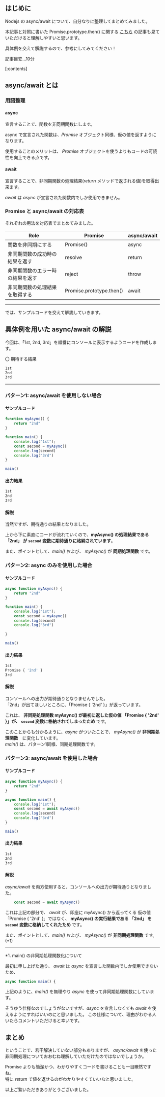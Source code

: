 ## はじめに

Nodejs の async/await について、自分なりに整理してまとめてみました。

本記事と対照に書いた Promise.prototype.then()  に関する [こちら](https://blog.serverworks.co.jp/promise-then) の記事も見ていただけると理解しやすいと思います。

具体例を交えて解説するので、参考にしてみてください！

記事目安...10分

[:contents]

## async/await とは

### 用語整理
#### async

宣言することで、関数を非同期関数にします。

async で宣言された関数は、*Promise* オブジェクト同様、仮の値を返すようになります。

使用することのメリットは、 *Promise* オブジェクトを使うよりもコードの可読性を向上できる点です。

#### await

宣言することで、非同期関数の処理結果(*return* メソッドで返される値)を取得出来ます。

*await* は *async* が宣言された関数内でしか使用できません。

### Promise と async/await の対応表

それぞれの用法を対応表でまとめてみました。

|Role|Promise|async/await|
|---|---|---|
|関数を非同期にする|Promise()|async|
|非同期関数の成功時の結果を返す|resolve|return|
|非同期関数のエラー時の結果を返す|reject|throw|
|非同期関数の処理結果を取得する|Promise.prototype.then() |await|

---

では、サンプルコードを交えて解説していきます。

## 具体例を用いた async/await の解説

今回は、「1st, 2nd, 3rd」を順番にコンソールに表示するようコードを作成します。

〇 期待する結果

```bash
1st
2nd
3rd
```

---

### パターン1: async/await を使用しない場合
#### サンプルコード
```javascript
function myAsync() {
    return "2nd"
}

function main() {
    console.log("1st");
    const second = myAsync()
    console.log(second)
    console.log("3rd")
}

main()
```
#### 出力結果
```bash
1st
2nd
3rd
```

#### 解説
当然ですが、期待通りの結果となりました。

上から下に素直にコードが流れていくので、**myAsync() の処理結果である 「2nd」 が `second` 変数に期待通りに格納されています**。

また、ポイントとして、*main()* および、 *myAsync()* が **同期処理関数** です。



### パターン2: async のみを使用した場合

#### サンプルコード
```js
async function myAsync() {
    return "2nd"
}

function main() {
    console.log("1st");
    const second = myAsync()
    console.log(second)
    console.log("3rd")
    
}

main()
```

#### 出力結果
```bash
1st
Promise { '2nd' }
3rd
```

#### 解説

コンソールへの出力が期待通りとなりませんでした。  
「2nd」が出てほしいところに、「Promise { '2nd' }」が返っています。

これは、 **非同期処理関数 myAsync() が最初に返した仮の値 「Promise { '2nd' }」が、 `second` 変数に格納されてしまったため** です。

このことからも分かるように、*async* がついたことで、 *myAsync()* が **非同期処理関数**　に変化しています。  
*main()* は、パターン1同様、同期処理関数です。


### パターン3: async/await を使用した場合

#### サンプルコード
```javascript
async function myAsync() {
    return "2nd"
}

async function main() {
    console.log("1st");
    const second = await myAsync()
    console.log(second)
    console.log("3rd")
}

main()
```

#### 出力結果
```bash
1st
2nd
3rd
```

#### 解説

*async/await* を両方使用すると、コンソールへの出力が期待通りとなりました。

```javascript
    const second = await myAsync()
```

これは上記の部分で、 *await* が、即座に myAsync() から返ってくる 仮の値 「Promise { '2nd' }」ではなく、
**myAsync() の実行結果である 「2nd」 を `second` 変数に格納してくれたため** です。

また、ポイントとして、*main()* および、 *myAsync()* が **非同期処理関数** です。(*1)

---

*1. main() の非同期処理関数化について

最初に申し上げた通り、 *await* は *async* を宣言した関数内でしか使用できないため、

```javascript
async function main() {
```

上記のように、*main()* を無理やり *async* を使って非同期処理関数にしています。

そうゆう仕様なのでしょうがないですが、*async* を宣言しなくても *await* を使えるようにすればいいのにと思いました。
この仕様について、理由がわかる人いたらコメントいただけると幸いです。

## まとめ

ということで、若干解決していない部分もありますが、 *async/await* を使った非同期処理についておおむね理解していただけたのではないでしょうか。

Promise よりも簡潔かつ、わかりやすくコードを書けることも一目瞭然ですね。  
特に *return* で値を返せるのがわかりやすくていいなと思いました。

以上ご覧いただきありがとうございました。